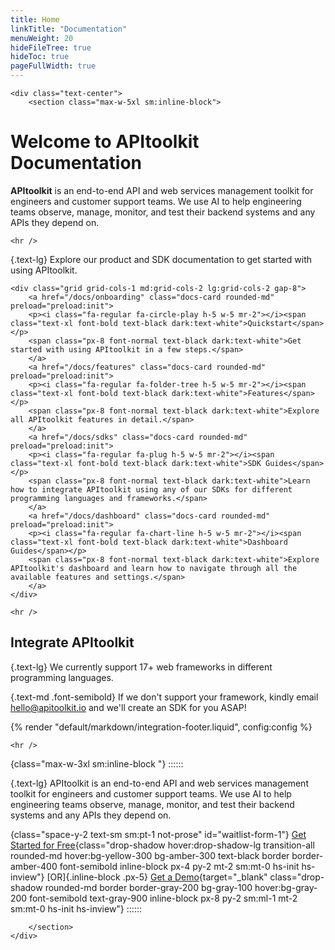 ```yaml
---
title: Home
linkTitle: "Documentation"
menuWeight: 20
hideFileTree: true
hideToc: true
pageFullWidth: true
---
```


``` =html
<div class="text-center">
    <section class="max-w-5xl sm:inline-block">
```

# Welcome to APItoolkit Documentation

**APItoolkit** is an end-to-end API and web services management toolkit for engineers and customer support teams. We use AI to help engineering teams observe, manage, monitor, and test their backend systems and any APIs they depend on.

```=html
<hr />
```

{.text-lg}
Explore our product and SDK documentation to get started with using APItoolkit.

```=html
<div class="grid grid-cols-1 md:grid-cols-2 lg:grid-cols-2 gap-8">
    <a href="/docs/onboarding" class="docs-card rounded-md" preload="preload:init">
    <p><i class="fa-regular fa-circle-play h-5 w-5 mr-2"></i><span class="text-xl font-bold text-black dark:text-white">Quickstart</span></p>
    <span class="px-8 font-normal text-black dark:text-white">Get started with using APItoolkit in a few steps.</span>
    </a>
    <a href="/docs/features" class="docs-card rounded-md" preload="preload:init">
    <p><i class="fa-regular fa-folder-tree h-5 w-5 mr-2"></i><span class="text-xl font-bold text-black dark:text-white">Features</span></p>
    <span class="px-8 font-normal text-black dark:text-white">Explore all APItoolkit features in detail.</span>
    </a>
    <a href="/docs/sdks" class="docs-card rounded-md" preload="preload:init">
    <p><i class="fa-regular fa-plug h-5 w-5 mr-2"></i><span class="text-xl font-bold text-black dark:text-white">SDK Guides</span></p>
    <span class="px-8 font-normal text-black dark:text-white">Learn how to integrate APItoolkit using any of our SDKs for different programming languages and frameworks.</span>
    </a>
    <a href="/docs/dashboard" class="docs-card rounded-md" preload="preload:init">
    <p><i class="fa-regular fa-chart-line h-5 w-5 mr-2"></i><span class="text-xl font-bold text-black dark:text-white">Dashboard Guides</span></p>
    <span class="px-8 font-normal text-black dark:text-white">Explore APItoolkit's dashboard and learn how to navigate through all the available features and settings.</span>
    </a>
</div>
```

```=html
<hr />
```

## Integrate APItoolkit

{.text-lg}
We currently support 17+ web frameworks in different programming languages.

{.text-md .font-semibold}
If we don't support your framework, kindly email <hello@apitoolkit.io> and we'll create an SDK for you ASAP!

{% render "default/markdown/integration-footer.liquid", config:config %}

```=html
<hr />
```

{class="max-w-3xl sm:inline-block "}
::::::

{.text-lg}
APItoolkit is an end-to-end API and web services management toolkit for engineers and customer support teams. We use AI to help engineering teams observe, manage, monitor, and test their backend systems and any APIs they depend on.

{class="space-y-2 text-sm sm:pt-1 not-prose" id="waitlist-form-1"}
[Get Started for Free](https://app.apitoolkit.io){class="drop-shadow hover:drop-shadow-lg transition-all rounded-md hover:bg-yellow-300 bg-amber-300 text-black border border-amber-400 font-semibold inline-block px-4 py-2 mt-2 sm:mt-0 hs-init hs-inview"}
[OR]{.inline-block .px-5}
[Get a Demo](https://calendar.app.google/1a4HG5GZYv1sjjZG6){target="_blank" class="drop-shadow rounded-md border border-gray-200 bg-gray-100 hover:bg-gray-200 font-semibold text-gray-900 inline-block px-8 py-2 sm:ml-1 mt-2 sm:mt-0 hs-init hs-inview"}
::::::

```=html
    </section>
</div>
```
